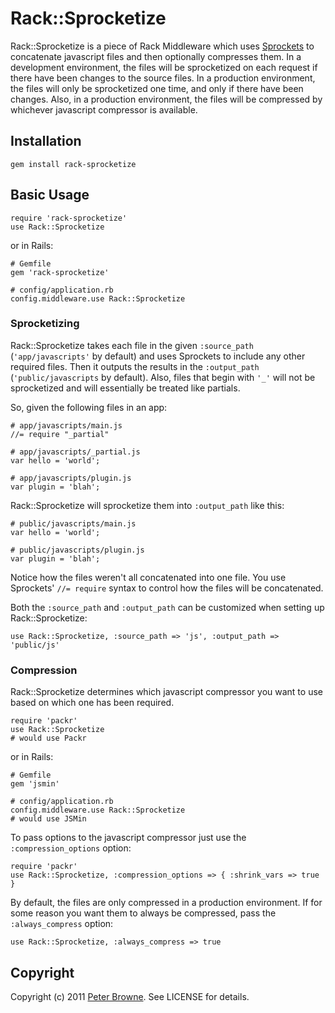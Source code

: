 # Rack::Sprocketize

Rack::Sprocketize is a piece of Rack Middleware which uses [Sprockets](http://getsprockets.org/) to concatenate javascript files and then optionally compresses them. In a development environment, the files will be sprocketized on each request if there have been changes to the source files. In a production environment, the files will only be sprocketized one time, and only if there have been changes. Also, in a production environment, the files will be compressed by whichever javascript compressor is available.

## Installation
    
    gem install rack-sprocketize
    
## Basic Usage

    require 'rack-sprocketize'
    use Rack::Sprocketize
    
or in Rails:
    
    # Gemfile
    gem 'rack-sprocketize'
    
    # config/application.rb
    config.middleware.use Rack::Sprocketize
    
### Sprocketizing
    
Rack::Sprocketize takes each file in the given `:source_path` (`'app/javascripts'` by default) and uses Sprockets to include any other required files. Then it outputs the results in the `:output_path` (`'public/javascripts` by default). Also, files that begin with `'_'` will not be sprocketized and will essentially be treated like partials.

So, given the following files in an app:

    # app/javascripts/main.js
    //= require "_partial"
    
    # app/javascripts/_partial.js
    var hello = 'world';
    
    # app/javascripts/plugin.js
    var plugin = 'blah';
    
Rack::Sprocketize will sprocketize them into `:output_path` like this:

    # public/javascripts/main.js
    var hello = 'world';
    
    # public/javascripts/plugin.js
    var plugin = 'blah';
    
Notice how the files weren't all concatenated into one file. You use Sprockets' `//= require` syntax to control how the files will be concatenated.

Both the `:source_path` and `:output_path` can be customized when setting up Rack::Sprocketize:

    use Rack::Sprocketize, :source_path => 'js', :output_path => 'public/js'
      
### Compression
      
Rack::Sprocketize determines which javascript compressor you want to use based on which one has been required. 

    require 'packr'
    use Rack::Sprocketize
    # would use Packr
    
or in Rails:

    # Gemfile
    gem 'jsmin'
    
    # config/application.rb
    config.middleware.use Rack::Sprocketize
    # would use JSMin

To pass options to the javascript compressor just use the `:compression_options` option:

    require 'packr'
    use Rack::Sprocketize, :compression_options => { :shrink_vars => true }
    
By default, the files are only compressed in a production environment. If for some reason you want them to always be compressed, pass the `:always_compress` option:

    use Rack::Sprocketize, :always_compress => true

## Copyright

Copyright (c) 2011 [Peter Browne](http://petebrowne.com). See LICENSE for details.
